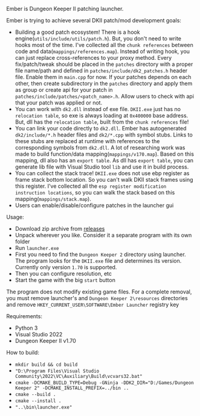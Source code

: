 Ember is Dungeon Keeper II patching launcher.

Ember is trying to achieve several DKII patch/mod development goals:
- Building a good patch ecosystem! There is a hook engine(`utils/include/utils/patch.h`).
But, you don't need to write hooks most of the time. I've collected all the `chunk references` between code and data(`mappings/references.map`).
Instead of writing hook, you can just replace cross-references to your proxy method.
Every fix/patch/tweak should be placed in the `patches` directory with a proper file name/path and defined in `patches/include/dk2_patches.h` header file. Enable them in `main.cpp` for now.
If your patches depends on each other, then create subdirectory in the `patches` directory and apply them as group or create api for your patch in `patches/include/patches/<patch_name>.h`.
Allow users to check with api that your patch was applied or not.
- You can work with `dk2.dll` instead of exe file. `DKII.exe` just has no `relocation table`, so exe is always loading at `0x400000` base address.
But, dll has the `relocation table`, built from the `chunk references` file!
- You can link your code directly to `dk2.dll`. Ember has autogenerated `dk2/include/*.h` header files and `dk2/*.cpp` with symbol stubs.
Links to these stubs are replaced at runtime with references to the corresponding symbols from `dk2.dll`.
A lot of researching work was made to build function/data mapping(`mappings/v170.map`).
Based on this mapping, dll also has an `export table`.
As dll has `export table`, you can generate lib file with Visual Studio tool `lib` and use it in build process.
- You can collect the stack trace! `DKII.exe` does not use ebp register as frame stack bottom location. So you can't walk DKII stack frames using this register.
I've collected all the `esp register modification instruction locations`, so you can walk the stack based on this mapping(`mappings/stack.map`).
- Users can enable/disable/configure patches in the launcher gui

Usage:
- Download zip archive from [releases](https://github.com/DiaLight/Ember/releases/latest) 
- Unpack wherever you like. Consider it a separate program with its own folder
- Run `launcher.exe`
- First you need to find the `Dungeon Keeper 2` directory using launcher. The program looks for the `DKII.exe` file and determines its version. Currently only version `1.70` is supported.
- Then you can configure resolution, etc
- Start the game with the big `start` button

The program does not modify existing game files.
For a complete removal, you must remove launcher's and `Dungeon Keeper 2\resources` directories and remove `HKEY_CURRENT_USER\SOFTWARE\Ember Launcher` registry key

Requirements:
- Python 3
- Visual Studio 2022
- Dungeon Keeper II v1.70

How to build:
- `mkdir build && cd build`
- `"D:\Program Files\Visual Studio Community\2022\VC\Auxiliary\Build\vcvars32.bat"`
- `cmake -DCMAKE_BUILD_TYPE=Debug -GNinja -DDK2_DIR="D:/Games/Dungeon Keeper 2" -DCMAKE_INSTALL_PREFIX=../bin ..`
- `cmake --build .`
- `cmake --install .`
- `"..\bin\launcher.exe"`
